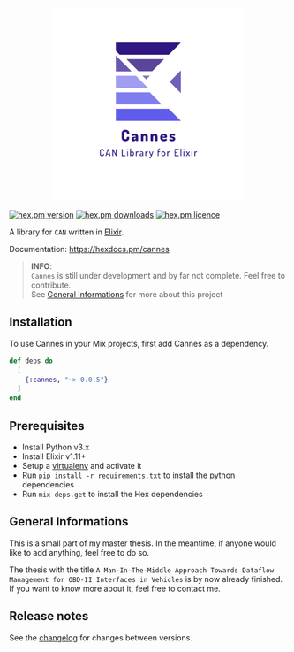 <p align=center><img src="logo.png" width="350px"></p>

[![hex.pm version](https://img.shields.io/hexpm/v/cannes.svg?style=flat)](https://hex.pm/packages/cannes)
[![hex.pm downloads](https://img.shields.io/hexpm/dt/cannes.svg?style=flat)](https://hex.pm/packages/cannes)
[![hex.pm licence](https://img.shields.io/hexpm/l/cannes.svg?style=flat)](https://hex.pm/packages/cannes)

A library for `CAN` written in [Elixir](http://elixir-lang.org/).

Documentation: https://hexdocs.pm/cannes

> **INFO**:  
> `Cannes` is still under development and by far not complete. Feel free to contribute.  
> See [General Informations](##General-Informations) for more about this project

## Installation

To use Cannes in your Mix projects, first add Cannes as a dependency.

```elixir
def deps do
  [
    {:cannes, "~> 0.0.5"}
  ]
end
```

## Prerequisites

- Install Python v3.x
- Install Elixir v1.11+
- Setup a [virtualenv](https://virtualenv.pypa.io) and activate it
- Run `pip install -r requirements.txt` to install the python dependencies
- Run `mix deps.get` to install the Hex dependencies

## General Informations

This is a small part of my master thesis.
In the meantime, if anyone would like to add anything, feel free to do so.

The thesis with the title `A Man-In-The-Middle Approach Towards Dataflow Management for OBD-II Interfaces in Vehicles` is by now already finished.  
If you want to know more about it, feel free to contact me.

## Release notes

See the [changelog](CHANGELOG.md) for changes between versions.
